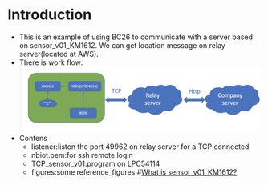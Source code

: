 # Introduction
* This is an example of using BC26 to communicate with a server based on sensor_v01_KM1612. We can get location message on relay server(located at AWS).
* There is work flow:
![FAILED!](../figures/work_flow.jpeg)
* Contens
  *  listener:listen the port 49962 on relay server for a TCP connected
  * nbiot.pem:for ssh remote login
  * TCP_sensor_v01:program on LPC54114
  * figures:some reference_figures
#[What is sensor_v01_KM1612?]()
